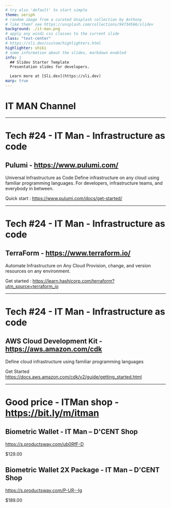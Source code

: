 ```yaml
---
# try also 'default' to start simple
theme: seriph
# random image from a curated Unsplash collection by Anthony
# like them? see https://unsplash.com/collections/94734566/slidev
background: ./it-man.png
# apply any windi css classes to the current slide
class: "text-center"
# https://sli.dev/custom/highlighters.html
highlighter: shiki
# some information about the slides, markdown enabled
info: |
  ## Slidev Starter Template
  Presentation slides for developers.

  Learn more at [Sli.dev](https://sli.dev)
marp: true
---
```


# IT MAN Channel

---

# Tech #24 - IT Man - Infrastructure as code

## Pulumi - https://www.pulumi.com/

Universal
Infrastructure as Code
Define infrastructure on any cloud using familiar programming languages. For developers, infrastructure teams, and everybody in between.

Quick start : https://www.pulumi.com/docs/get-started/

---

# Tech #24 - IT Man - Infrastructure as code

## TerraForm - https://www.terraform.io/

Automate Infrastructure on Any Cloud
Provision, change, and version resources on any environment.

Get started : https://learn.hashicorp.com/terraform?utm_source=terraform_io

---

# Tech #24 - IT Man - Infrastructure as code

## AWS Cloud Development Kit - https://aws.amazon.com/cdk

Define cloud infrastructure using familiar programming languages

Get Started https://docs.aws.amazon.com/cdk/v2/guide/getting_started.html

---

# Good price - ITMan shop - https://bit.ly/m/itman

## Biometric Wallet - IT Man – D'CENT Shop

https://s.productsway.com/ub0RfF-D

$129.00

## Biometric Wallet 2X Package - IT Man – D'CENT Shop

https://s.productsway.com/P-UR--Ig

$189.00
